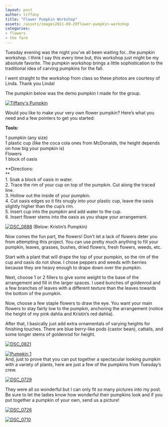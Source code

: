 ```yaml
---
layout: post
author: tiffany
title: "Flower Pumpkin Workshop"
assets: /assets/images2011-09-29flower-pumpkin-workshop
categories: 
- flowers
- the farm
---
```


Tuesday evening was the night you’ve all been waiting for…the pumpkin workshop. I think I say this every time but, this workshop just might be my absolute favorite. The pumpkin workshop brings a little sophistication to the traditional idea of carving pumpkins for the fall.

I went straight to the workshop from class so these photos are courtesy of Linda. Thank you Linda!

The pumpkin below was the demo pumpkin I made for the group.

[![](jekyll_uploads/2011/09/DSC_0692-325x479.jpg "Tiffany's Pumpkin")](http://www.sweetpeonies.com/2011/09/flower-pumpkin-workshop/dsc_0692/)

Would you like to make your very own flower pumpkin? Here’s what you need and a few pointers to get you started:

**Tools:**

1 pumpkin (any size)  
1 plastic cup (like the coca cola ones from McDonalds, the height depends on how big your pumpkin is)  
Flowers  
1 block of oasis

**Directions:  
**  
1\. Soak a block of oasis in water.  
2\. Trace the rim of your cup on top of the pumpkin. Cut along the traced line.  
3\. Hollow out the inside of your pumpkin.  
4\. Cut oasis edges so it fits snugly into your plastic cup, leave the oasis slightly higher than the cup’s rim.  
5\. Insert cup into the pumpkin and add water to the cup.  
6\. Insert flower stems into the oasis as you shape your arrangement.

[![](jekyll_uploads/2011/09/DSC_0688-325x489.jpg "DSC_0688")](http://www.sweetpeonies.com/2011/09/flower-pumpkin-workshop/dsc_0688/) (Below: Kristin’s Pumpkin)

Now comes the fun part, the flowers! Don’t let a lack of flowers deter you from attempting this project. You can use pretty much anything to fill your pumpkin, leaves, grasses, bushes, dried flowers, fresh flowers, weeds, etc.

Start with a plant that will drape the top of your pumpkin, so the rim of the cup and oasis do not show. I chose peppers and weeds with berries because they are heavy enough to drape down over the pumpkin.

Next, choose 1 or 2 fillers to give some weight to the base of the arrangement and fill in the larger spaces. I used bunches of goldenrod and a few branches of leaves with a different texture than the leaves towards the bottom of the pumpkin.

Now, choose a few staple flowers to draw the eye. You want your main flowers to stay fairly low to the pumpkin, anchoring the arrangement (notice the height of my pink dahlia and Kristin’s red dahlia).

After that, I basically just add extra ornamentals of varying heights for finishing touches. There are blue berry-like pods (castor bean), cattails, and some longer stems of goldenrod for height.

[![](jekyll_uploads/2011/09/DSC_0821-575x434.jpg "DSC_0821")](http://www.sweetpeonies.com/2011/09/flower-pumpkin-workshop/dsc_0821/)

[![](jekyll_uploads/2011/09/DSC_0732-136x150.jpg "Pumpkin 1")](http://www.sweetpeonies.com/2011/09/flower-pumpkin-workshop/dsc_0732/)  
And, just to prove that you can put together a spectacular looking pumpkin with a variety of plants, here are just a few of the pumpkins from Tuesday’s crew.

[![](jekyll_uploads/2011/09/DSC_0729-103x150.jpg "DSC_0729")](http://www.sweetpeonies.com/2011/09/flower-pumpkin-workshop/dsc_0729/)

They were all so wonderful but I can only fit so many pictures into my post. Be sure to let the ladies know how wonderful their pumpkins look and if you put together a pumpkin of your own, send us a picture!

[![](jekyll_uploads/2011/09/DSC_0726-325x376.jpg "DSC_0726")](http://www.sweetpeonies.com/2011/09/flower-pumpkin-workshop/dsc_0726/)

[![](jekyll_uploads/2011/09/DSC_0710-114x150.jpg "DSC_0710")](http://www.sweetpeonies.com/2011/09/flower-pumpkin-workshop/dsc_0710/)
